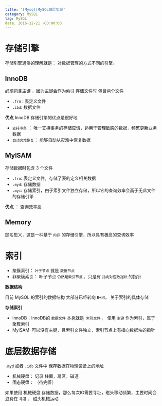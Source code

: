 ```yaml
---
title: '[Mysql]MySQL底层实现'
category: MySQL
tag: MySQL
date; 2016-12-21 -00:00:00
---
```




# 存储引擎

存储引擎通俗的理解就是： 对数据管理的方式不同的引擎。

## InnoDB

必须包含主键 ，因为主键会作为索引
存储文件时 包含两个文件
- `.frm` : 表定义文件
- `.ibd`:  数据文件


**优点** InnoDB 存储引擎的优点是很好地
- `支持事务` ： 唯一支持事务的存储应请，适用于管理敏感的数据，频繁更新业务数据
- `自动灾难恢复`： 能够自动从灾难中恢复数据


## MyISAM

存储数据时包含 3 个文件
- `.frm`: 表定义文件，存储了表的定义相关数据
- `.myd`: 存储数据
- `.myi`: 存储索引，由于索引文件独立存储，所以它的查询效率会高于无此文件的存储引擎

**优点** ： 查询效率高

## Memory

顾名思义，这是一种基于 `内存`  的存储引擎，所以具有极高的查询效率




# 索引

- 聚簇索引： `叶子节点` 就是 `数据节点` 
- 非聚簇索引： 叶子节点 `仍然是索引节点` ，只是有 `指向对应数据块` 的指针

**数据结构**

目前 MySQL 的索引的数据结构 大部分已经转向 `B+树`， 关于索引的具体存储

**存储索引**

- InnoDB：InnoDB的 `数据文件` 本身就是` 索引文件` ， 使用 `主键` 作为索引，属于聚簇索引
- MyISAM:  可以没有主键，且索引文件独立，索引节点上有指向数据块的指针


# 底层数据存储

`.myd`  或者  `.idb` 文件中 保存数据在物理设备上的地址
- 机械硬盘： 记录 柱面，扇区，磁道
- 固态硬盘： （待完善）

如果使用 机械硬盘 存储数据，那么每次IO需要寻址，磁头移动频繁，主要时间会浪费在
`寻道` 、 磁头机械运动